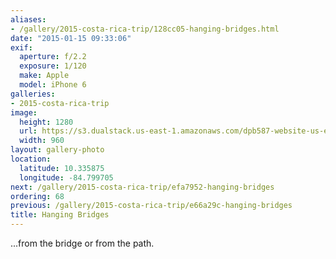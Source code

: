 ```yaml
---
aliases:
- /gallery/2015-costa-rica-trip/128cc05-hanging-bridges.html
date: "2015-01-15 09:33:06"
exif:
  aperture: f/2.2
  exposure: 1/120
  make: Apple
  model: iPhone 6
galleries:
- 2015-costa-rica-trip
image:
  height: 1280
  url: https://s3.dualstack.us-east-1.amazonaws.com/dpb587-website-us-east-1/asset/gallery/2015-costa-rica-trip/128cc05-hanging-bridges~1280.jpg
  width: 960
layout: gallery-photo
location:
  latitude: 10.335875
  longitude: -84.799705
next: /gallery/2015-costa-rica-trip/efa7952-hanging-bridges
ordering: 68
previous: /gallery/2015-costa-rica-trip/e66a29c-hanging-bridges
title: Hanging Bridges
---
```


...from the bridge or from the path.
